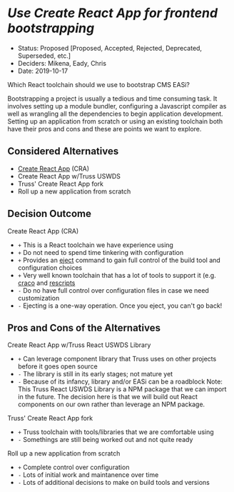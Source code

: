 # *Use Create React App for frontend bootstrapping*

* Status: Proposed [Proposed, Accepted, Rejected, Deprecated, Superseded, etc.]
* Deciders: Mikena, Eady, Chris
* Date: 2019-10-17

Which React toolchain should we use to bootstrap CMS EASi?

Bootstrapping a project is usually a tedious and time consuming task. It
involves setting up a module bundler, configuring a Javascript compiler as
well as wrangling all the dependencies to begin application development.
Setting up an application from scratch or using an existing toolchain both
have their pros and cons and these are points we want to explore.

## Considered Alternatives

* [Create React App](https://github.com/facebook/create-react-app) (CRA)
* Create React App w/Truss USWDS
* Truss' Create React App fork
* Roll up a new application from scratch

## Decision Outcome

Create React App (CRA)

* `+` This is a React toolchain we have experience using
* `+` Do not need to spend time tinkering with configuration
* `+` Provides an [eject](https://create-react-app.dev/docs/available-scripts#npm-run-eject)
command to gain full control of the build tool and configuration choices
* `+` Very well known toolchain that has a lot of tools to support it
(e.g. [craco](https://github.com/gsoft-inc/craco) and [rescripts](https://github.com/harrysolovay/rescripts)
* `-` Do no have full control over configuration files in case we need
customization
* `-` Ejecting is a one-way operation. Once you eject, you can't go back!

## Pros and Cons of the Alternatives

Create React App w/Truss React USWDS Library

* `+` Can leverage component library that Truss uses on other projects
before it goes open source
* `-` The library is still in its early stages; not mature yet
* `-` Because of its infancy, library and/or EASi can be a roadblock
Note: This Truss React USWDS Library is a NPM package that we can
import in the future. The decision here is that we will build out React
components on our own rather than leverage an NPM package.

Truss' Create React App fork

* `+` Truss toolchain with tools/libraries that we are comfortable using
* `-` Somethings are still being worked out and not quite ready

Roll up a new application from scratch

* `+` Complete control over configuration
* `-` Lots of initial work and maintanence over time
* `-` Lots of additional decisions to make on build tools and versions
